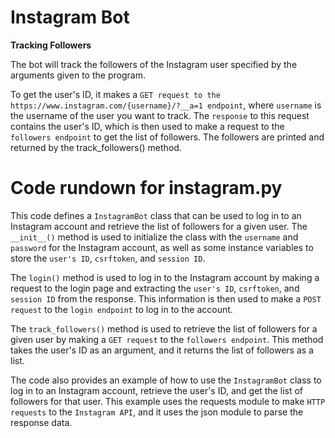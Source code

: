 # Instagram Bot

**Tracking Followers**

The bot will track the followers of the Instagram user specified by the arguments given to the program.

To get the user's ID, it makes a `GET request to the https://www.instagram.com/{username}/?__a=1 endpoint`, where `username` is the username of the user you want to track. The `response` to this request contains the user's ID, which is then used to make a request to the `followers endpoint` to get the list of followers.
The followers are printed and returned by the track_followers() method.

# Code rundown for instagram.py

This code defines a `InstagramBot` class that can be used to log in to an Instagram account and retrieve the list of followers for a given user. The `__init__()` method is used to initialize the class with the `username` and `password` for the Instagram account, as well as some instance variables to store the `user's ID`, `csrftoken`, and `session ID`.

The `login()` method is used to log in to the Instagram account by making a request to the login page and extracting the `user's ID`, `csrftoken`, and `session ID` from the response. This information is then used to make a `POST request` to the `login endpoint` to log in to the account.

The `track_followers()` method is used to retrieve the list of followers for a given user by making a `GET request` to the `followers endpoint`. This method takes the user's ID as an argument, and it returns the list of followers as a list.

The code also provides an example of how to use the `InstagramBot` class to log in to an Instagram account, retrieve the user's ID, and get the list of followers for that user. This example uses the requests module to make `HTTP requests` to the `Instagram API`, and it uses the json module to parse the response data.

